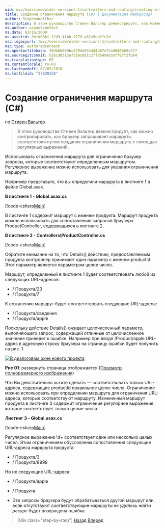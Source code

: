 ```yaml
---
uid: mvc/overview/older-versions-1/controllers-and-routing/creating-a-route-constraint-cs
title: Создание ограничения маршрута (C#) | Документация Майкрософт
author: StephenWalther
description: В этом руководстве Стивен Вальтер демонстрирует, как можно контролировать, как браузер запрашивает маршруты соответствия путем создания ограничения маршрута с помощью регулярных выражений.
ms.author: aspnetcontent
ms.date: 02/16/2009
ms.assetid: 0bfd06b1-12d3-4fbb-9779-a82e5eb7fe7d
msc.legacyurl: /mvc/overview/older-versions-1/controllers-and-routing/creating-a-route-constraint-cs
msc.type: authoredcontent
ms.openlocfilehash: f0dbbb880bc679da934444b87ef24d040b69e2f7
ms.sourcegitcommit: b28cd0313af316c051c2ff8549865bff67f2fbb4
ms.translationtype: MT
ms.contentlocale: ru-RU
ms.lasthandoff: 07/05/2018
ms.locfileid: "37828258"
---
```

<a name="creating-a-route-constraint-c"></a>Создание ограничения маршрута (C#)
====================
по [Стивен Вальтер](https://github.com/StephenWalther)

> В этом руководстве Стивен Вальтер демонстрирует, как можно контролировать, как браузер запрашивает маршруты соответствия путем создания ограничения маршрута с помощью регулярных выражений.


Использовать ограничения маршрута для ограничения браузер запросы, которые соответствуют определенным маршрутом. Регулярное выражение можно использовать для указания ограничения маршрута.

Например представьте, что вы определили маршрута в листинге 1 в файле Global.asax.

**В листинге 1 - Global.asax.cs**

[!code-csharp[Main](creating-a-route-constraint-cs/samples/sample1.cs)]

В листинге 1 содержит маршрут с именем продукта. Маршрут продукта можно использовать для сопоставления запросов браузера ProductController, содержащихся в листинге 2.

**В листинге 2 - Controllers\ProductController.cs**

[!code-csharp[Main](creating-a-route-constraint-cs/samples/sample2.cs)]

Обратите внимание на то, что Details() действию, предоставляемым продукта контроллер принимает один параметр с именем productId. Этот параметр является параметром целое число.

Маршрут, определенный в листинге 1 будет соответствовать любой из следующих URL-адресов:

- / Продукта/23
- / Продукта/7

К сожалению маршрут будет соответствовать следующие URL-адреса:

- / Продукта/сведения
- / Продукта/apple

Поскольку действие Details() ожидает целочисленный параметр, выполняющего запрос, содержащий отличные от целочисленное значение приведет к ошибке. Например при вводе /Product/apple URL-адрес в адресную строку браузера на страницу ошибки будет получить на рис. 1.


[![В диалоговом окне нового проекта](creating-a-route-constraint-cs/_static/image1.jpg)](creating-a-route-constraint-cs/_static/image1.png)

**Рис 01**: развернуть страница отображается ([Просмотр полноразмерного изображения](creating-a-route-constraint-cs/_static/image2.png))


Что Вы действительно хотите сделать — соответствовать только URL-адреса, содержащие productId правильное целое число. Ограничение можно использовать при определении маршрута для ограничения URL-адреса, которые соответствуют маршруту. Измененный маршрут продукта в листинге 3 содержит ограничение регулярное выражение, которое соответствует только целые числа.

**Листинг 3 - Global.asax.cs**

[!code-csharp[Main](creating-a-route-constraint-cs/samples/sample3.cs)]

Регулярное выражение \d+ соответствует один или несколько целых чисел. Этим ограничением обусловлены сопоставления следующие URL-адреса маршрута продукта:

- / Продукта/3
- / Продукта/8999

Но не следующие URL-адреса:

- / Продукта/apple
- / Продукта

- Эти запросы браузера будут обрабатываться другой маршрут или, если отсутствуют соответствующие маршруты *не удалось найти ресурс* будет возвращена ошибка.

> [!div class="step-by-step"]
> [Назад](creating-custom-routes-cs.md)
> [Вперед](creating-a-custom-route-constraint-cs.md)
